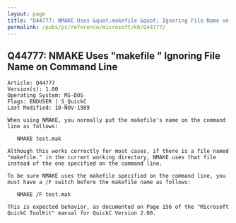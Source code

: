 ```yaml
---
layout: page
title: "Q44777: NMAKE Uses &quot;makefile &quot; Ignoring File Name on Command Line"
permalink: /pubs/pc/reference/microsoft/kb/Q44777/
---
```


## Q44777: NMAKE Uses &quot;makefile &quot; Ignoring File Name on Command Line

	Article: Q44777
	Version(s): 1.00
	Operating System: MS-DOS
	Flags: ENDUSER | S_QuickC
	Last Modified: 10-NOV-1989
	
	When using NMAKE, you normally put the makefile's name on the command
	line as follows:
	
	   NMAKE test.mak
	
	Although this works correctly for most cases, if there is a file named
	"makefile." in the current working directory, NMAKE uses that file
	instead of the one specified on the command line.
	
	To be sure NMAKE uses the makefile specified on the command line, you
	must have a /F switch before the makefile name as follows:
	
	   NMAKE /F test.mak
	
	This is expected behavior, as documented on Page 156 of the "Microsoft
	QuickC ToolKit" manual for QuickC Version 2.00.

